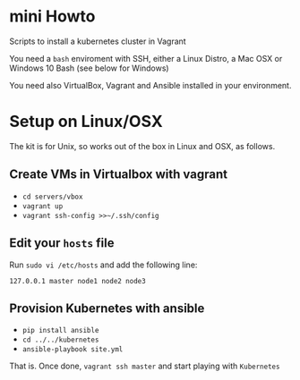 #  mini Howto 

Scripts to install a kubernetes cluster in Vagrant

You need a `bash` enviroment with SSH, either a Linux Distro, a Mac OSX or Windows 10 Bash (see below for Windows)

You need also VirtualBox, Vagrant and Ansible installed in your environment. 

# Setup on Linux/OSX

The kit is for Unix, so works out of the box in Linux and OSX, as follows.

## Create VMs in Virtualbox with vagrant

- `cd servers/vbox`
- `vagrant up`
- `vagrant ssh-config >>~/.ssh/config`

## Edit your `hosts` file

Run `sudo vi /etc/hosts` and add the following line:

`127.0.0.1 master node1 node2 node3`

## Provision Kubernetes with ansible

- `pip install ansible`
- `cd ../../kubernetes`
- `ansible-playbook site.yml`

That is. Once done, `vagrant ssh master` and start playing with `Kubernetes`

